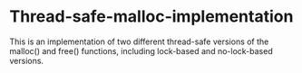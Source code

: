 # Thread-safe-malloc-implementation

This is an implementation of two different thread-safe versions of the malloc() and free() functions, including lock-based and no-lock-based versions.
